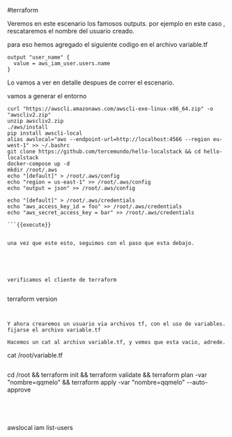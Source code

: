 #terraform

Veremos en este escenario los famosos outputs.
por ejemplo en este caso , rescataremos el nombre del usuario creado.

para eso hemos agregado el siguiente codigo en el archivo variable.tf

```
output "user_name" {
  value = aws_iam_user.users.name
}

```


Lo vamos a ver en detalle despues de correr el escenario.


vamos a generar el entorno

```
curl "https://awscli.amazonaws.com/awscli-exe-linux-x86_64.zip" -o "awscliv2.zip"
unzip awscliv2.zip
./aws/install
pip install awscli-local
alias awslocal="aws --endpoint-url=http://localhost:4566 --region eu-west-1" >> ~/.bashrc
git clone https://github.com/tercemundo/hello-localstack && cd hello-localstack
docker-compose up -d
mkdir /root/.aws
echo "[default]" > /root/.aws/config
echo "region = us-east-1" >> /root/.aws/config
echo "output = json" >> /root/.aws/config

echo "[default]" > /root/.aws/credentials
echo "aws_access_key_id = foo" >> /root/.aws/credentials
echo "aws_secret_access_key = bar" >> /root/.aws/credentials

```{{execute}}


una vez que este esto, seguimos con el paso que esta debajo.





verificamos el cliente de terraform


```
terraform version

```{{execute}}


Y ahora crearemos un usuario via archivos tf, con el uso de variables. fijarse el archivo variable.tf

Hacemos un cat al archivo variable.tf, y vemos que esta vacio, adrede.

```
cat /root/variable.tf

```{{execute}}

```
cd /root && terraform init && terraform validate && terraform plan -var "nombre=qqmelo" && terraform apply -var "nombre=qqmelo" --auto-approve
```{{execute}}




```
awslocal iam list-users
```{{execute}}


